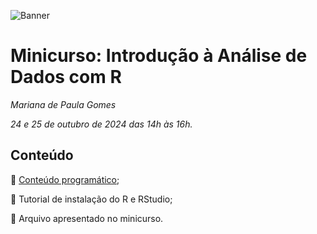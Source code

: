 ![Banner](https://www.unifal-mg.edu.br/simposiointegrado/wp-content/uploads/sites/104/2024/07/Biomas-do-Brasil-diversidade-saberes-e-tecnologias-sociais-1-1024x227.png)

# Minicurso: Introdução à Análise de Dados com R 
*Mariana de Paula Gomes*

*24 e 25 de outubro de 2024 das 14h às 16h.* 

## Conteúdo
📌 [Conteúdo programático](https://marianapgs.github.io/sintegrado/programacao.md);

📌 Tutorial de instalação do R e RStudio;

📌 Arquivo apresentado no minicurso.

